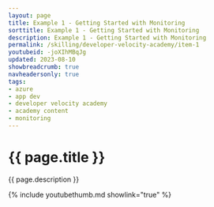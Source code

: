 ```yaml
---
layout: page
title: Example 1 - Getting Started with Monitoring
sorttitle: Example 1 - Getting Started with Monitoring
description: Example 1 - Getting Started with Monitoring
permalink: /skilling/developer-velocity-academy/item-1
youtubeid: -joXIhMBqJg
updated: 2023-08-10
showbreadcrumb: true
navheadersonly: true
tags:
- azure
- app dev
- developer velocity academy
- academy content
- monitoring
---
```


# {{ page.title }}

{{ page.description }}

{% include youtubethumb.md showlink="true" %}